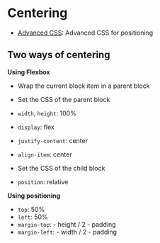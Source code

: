 # Centering

* [Advanced CSS](http://www.w3cplus.com/css/advanced-html-css-lesson2-detailed-css-positioning.html): Advanced CSS for positioning

## Two ways of centering

**Using Flexbox**

* Wrap the current block item in a parent block

* Set the CSS of the parent block
 * `width`, `height`: 100%
 * `display`: flex
 * `justify-content`: center
 * `align-item`: center

* Set the CSS of the child block
 * `position`: relative


**Using positioning**

* `top`: 50%
* `left`: 50%
* `margin-top`: - height / 2 - padding
* `margin-left`: - width / 2 - padding
